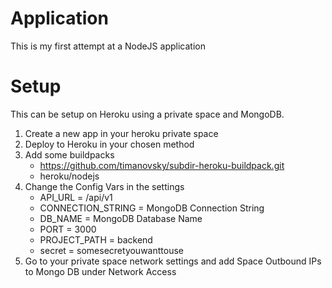 # Application

This is my first attempt at a NodeJS application

# Setup

This can be setup on Heroku using a private space and MongoDB.

1. Create a new app in your heroku private space
2. Deploy to Heroku in your chosen method
3. Add some buildpacks
   - https://github.com/timanovsky/subdir-heroku-buildpack.git
   - heroku/nodejs
4. Change the Config Vars in the settings
   - API_URL = /api/v1
   - CONNECTION_STRING = MongoDB Connection String
   - DB_NAME = MongoDB Database Name
   - PORT = 3000
   - PROJECT_PATH = backend
   - secret = somesecretyouwanttouse
5. Go to your private space network settings and add Space Outbound IPs to Mongo DB under Network Access

